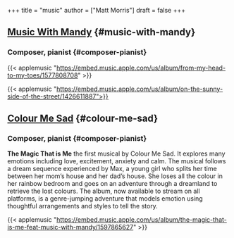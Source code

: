 +++
title = "music"
author = ["Matt Morris"]
draft = false
+++

## [Music With Mandy](https://musicwithmandy.com) {#music-with-mandy}


### Composer, pianist {#composer-pianist}

{{< applemusic "https://embed.music.apple.com/us/album/from-my-head-to-my-toes/1577808708" >}}

{{< applemusic "https://embed.music.apple.com/us/album/on-the-sunny-side-of-the-street/1426611887">}}


## [Colour Me Sad](https://colourmesad.com) {#colour-me-sad}


### Composer, pianist {#composer-pianist}

**The Magic That is Me** the first musical by Colour Me Sad. It explores many emotions including love, excitement, anxiety and calm. The musical follows a dream sequence experienced by Max, a young girl who splits her time between her mom’s house and her dad’s house. She loses all the colour in her rainbow bedroom and goes on an adventure through a dreamland to retrieve the lost colours. The album, now available to stream on all platforms, is a genre-jumping adventure that models emotion using thoughtful arrangements and styles to tell the story.

{{< applemusic "https://embed.music.apple.com/us/album/the-magic-that-is-me-feat-music-with-mandy/1597865627" >}}
